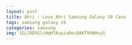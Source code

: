 ```yaml
---
layout: post
title: Ahri - Love Ahri Samsung Galaxy S9 Case
tags: samsung galaxy s9
categories: samsung
img: 1ELlRD9SlcWqM7Avpia0ocOAKT9VWHvyG
---
```

